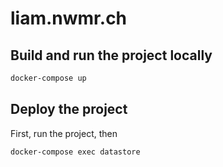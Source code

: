 # liam.nwmr.ch

## Build and run the project locally

```sh
docker-compose up
```

## Deploy the project

First, run the project, then

```sh
docker-compose exec datastore
